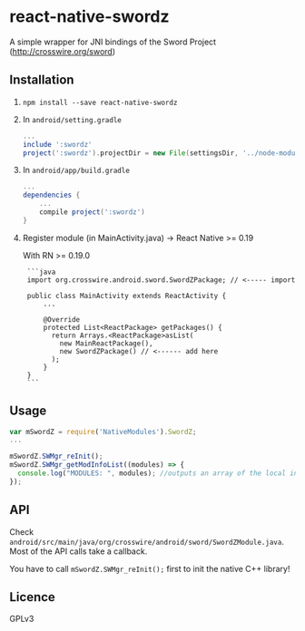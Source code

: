 # react-native-swordz

A simple wrapper for JNI bindings of the Sword Project (http://crosswire.org/sword)

## Installation
1. `npm install --save react-native-swordz`
2. In `android/setting.gradle`

    ```gradle
    ...
    include ':swordz'
    project(':swordz').projectDir = new File(settingsDir, '../node-modules/swordz/android/')
    ```

3. In `android/app/build.gradle`

    ```gradle
    ...
    dependencies {
        ...
        compile project(':swordz')
    }
    ```

4. Register module (in MainActivity.java) → React Native >= 0.19

    With RN >= 0.19.0

        ```java
        import org.crosswire.android.sword.SwordZPackage; // <----- import

        public class MainActivity extends ReactActivity {
            ...

            @Override
            protected List<ReactPackage> getPackages() {
              return Arrays.<ReactPackage>asList(
                new MainReactPackage(),
                new SwordZPackage() // <------ add here
              );
            }
        }
        ```

## Usage

```js
var mSwordZ = require('NativeModules').SwordZ;
...

mSwordZ.SWMgr_reInit();
mSwordZ.SWMgr_getModInfoList((modules) => {
  console.log("MODULES: ", modules); //outputs an array of the local installed modules
});

```

## API
Check ```android/src/main/java/org/crosswire/android/sword/SwordZModule.java```. Most of the API calls take a callback.

You have to call ```mSwordZ.SWMgr_reInit();``` first to init the native C++ library!

## Licence
GPLv3